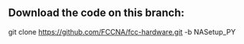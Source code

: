 ## Download the code on this branch:
git clone https://github.com/FCCNA/fcc-hardware.git -b NASetup_PY

